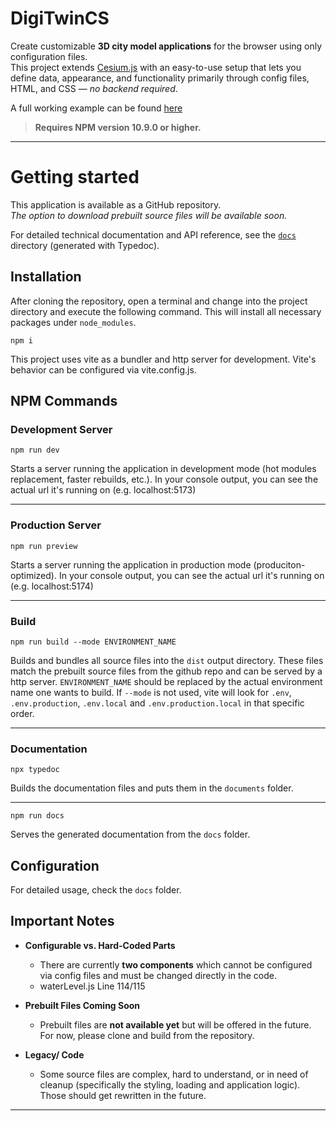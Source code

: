 # DigiTwinCS

Create customizable **3D city model applications** for the browser using only configuration files.  
This project extends [Cesium.js](https://github.com/CesiumGS/cesium) with an easy-to-use setup that lets you define data, appearance, and functionality primarily through config files, HTML, and CSS — _no backend required_.

A full working example can be found [here](https://geo.gelsenkirchen.de/3dstadtmodell/standardmodell/index.html)

> **Requires NPM version 10.9.0 or higher.**

---

# Getting started

This application is available as a GitHub repository.  
_The option to download prebuilt source files will be available soon._

For detailed technical documentation and API reference, see the [`docs`](./docs/) directory (generated with Typedoc).

## Installation

After cloning the repository, open a terminal and change into the project directory and execute the following command. This will install all necessary packages under `node_modules`.

```
npm i
```

This project uses vite as a bundler and http server for development. Vite's behavior can be configured via vite.config.js.

## NPM Commands

### Development Server

```
npm run dev
```

Starts a server running the application in development mode (hot modules replacement, faster rebuilds, etc.). In your console output, you can see the actual url it's running on (e.g. localhost:5173)

---

### Production Server

```
npm run preview
```

Starts a server running the application in production mode (produciton-optimized). In your console output, you can see the actual url it's running on (e.g. localhost:5174)

---

### Build

```
npm run build --mode ENVIRONMENT_NAME
```

Builds and bundles all source files into the `dist` output directory. These files match the prebuilt source files from the github repo and can be served by a http server. `ENVIRONMENT_NAME` should be replaced by the actual environment name one wants to build. If `--mode` is not used, vite will look for `.env`, `.env.production`, `.env.local` and `.env.production.local` in that specific order.

---

### Documentation

```
npx typedoc
```

Builds the documentation files and puts them in the `documents` folder.

---

```
npm run docs
```

Serves the generated documentation from the `docs` folder.

## Configuration

For detailed usage, check the `docs` folder.

## Important Notes

- **Configurable vs. Hard-Coded Parts**

    - There are currently **two components** which cannot be configured via config files and must be changed directly in the code.
    - waterLevel.js Line 114/115

- **Prebuilt Files Coming Soon**

    - Prebuilt files are **not available yet** but will be offered in the future.  
      For now, please clone and build from the repository.

- **Legacy/ Code**

    - Some source files are complex, hard to understand, or in need of cleanup (specifically the styling, loading and application logic). Those should get rewritten in the future.

---
